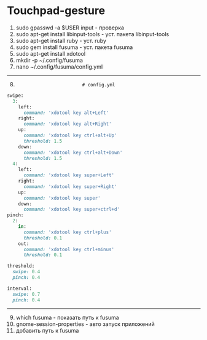 # Touchpad-gesture

1. sudo gpasswd -a $USER input - проверка
2. sudo apt-get install libinput-tools - уст. пакета libinput-tools
3. sudo apt-get install ruby - уст. ruby
4. sudo gem install fusuma - уст. пакета fusuma
5. sudo apt-get install xdotool
6. mkdir -p ~/.config/fusuma   
7. nano ~/.config/fusuma/config.yml
-----------------------------------------------------------------------------------
8.                             # config.yml
```ruby
swipe:
  3:
    left:
      command: 'xdotool key alt+Left'
    right:
      command: 'xdotool key alt+Right'
    up:
      command: 'xdotool key ctrl+alt+Up'
      threshold: 1.5
    down:
      command: 'xdotool key ctrl+alt+Down'
      threshold: 1.5
  4:
    left:
      command: 'xdotool key super+Left'
    right:
      command: 'xdotool key super+Right'
    up:
      command: 'xdotool key super'
    down:
      command: 'xdotool key super+ctrl+d'
pinch:
  2:
    in:
      command: 'xdotool key ctrl+plus'
      threshold: 0.1
    out:
      command: 'xdotool key ctrl+minus'
      threshold: 0.1

threshold:
  swipe: 0.4
  pinch: 0.4

interval:
  swipe: 0.7
  pinch: 0.4
```
  -----------------------------------------------------------------------------
  
  9. which fusuma - показать путь к fusuma
  10. gnome-session-properties - авто запуск приложений
  11. добавить путь к fusuma
